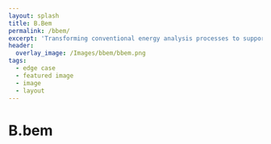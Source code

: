 ```yaml
---
layout: splash
title: B.Bem
permalink: /bbem/
excerpt: 'Transforming conventional energy analysis processes to support the future energy management of existing non-domesting buildings'
header:
  overlay_image: /Images/bbem/bbem.png
tags:
  - edge case
  - featured image
  - image
  - layout
---
```


# B.bem
